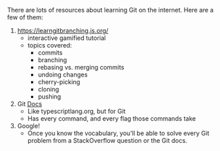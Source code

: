 There are lots of resources about learning Git on the internet. Here are a few of them:

1) https://learngitbranching.js.org/
    * interactive gamified tutorial
    * topics covered:
        * commits
        * branching
        * rebasing vs. merging commits
        * undoing changes
        * cherry-picking
        * cloning
        * pushing
2) Git [Docs](https://git-scm.com/docs)
    * Like typescriptlang.org, but for Git
    * Has every command, and every flag those commands take
3) Google!
    * Once you know the vocabulary, you'll be able to solve every Git problem from a StackOverflow question or the Git docs.
